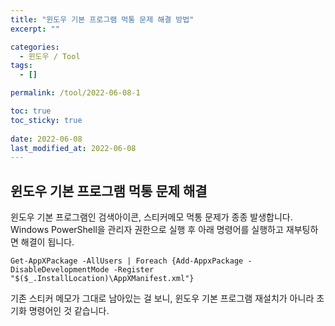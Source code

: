 ```yaml
---
title: "윈도우 기본 프로그램 먹통 문제 해결 방법"
excerpt: ""

categories:
  - 윈도우 / Tool
tags:
  - []

permalink: /tool/2022-06-08-1

toc: true
toc_sticky: true
 
date: 2022-06-08
last_modified_at: 2022-06-08
---
```


## 윈도우 기본 프로그램 먹통 문제 해결
윈도우 기본 프로그램인 검색아이콘, 스티커메모 먹통 문제가 종종 발생합니다.  
Windows PowerShell을 관리자 권한으로 실행 후 아래 명령어를 실행하고 재부팅하면 해결이 됩니다.
```
Get-AppXPackage -AllUsers | Foreach {Add-AppxPackage -DisableDevelopmentMode -Register "$($_.InstallLocation)\AppXManifest.xml"}
```
기존 스티커 메모가 그대로 남아있는 걸 보니, 윈도우 기본 프로그램 재설치가 아니라 초기화 명령어인 것 같습니다.